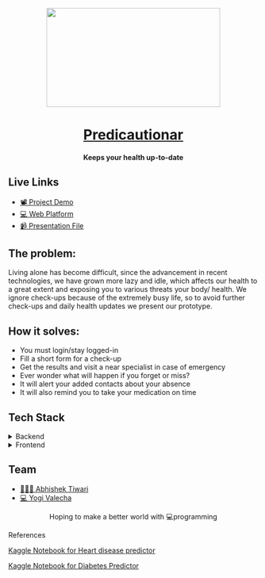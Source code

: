 <p align="center"><img src="https://static.vecteezy.com/system/resources/thumbnails/000/565/396/small/07022019-15.jpg" align="center" width="350" height="200"></p>
<a href="#"><h1 align="center">Predicautionar</h1></a>
<h4 align="center">Keeps your health up-to-date</h4>

## Live Links
- [📽  Project Demo](#)
- [💻 Web Platform](#)   
- [📹  Presentation File](https://docs.google.com/presentation/d/18cDSHh3flbx7s8KOXpJ1MhzAo5HYp4RVIXPV7voxsXI/edit#slide=id.g60166f7374_0_9)


## The problem:

Living alone has become difficult, since the advancement in recent technologies, we have grown more lazy and idle, which affects our health to a great extent and exposing you to various threats your body/ health. We ignore check-ups because of the extremely busy life, so to avoid further check-ups and daily health updates we present our prototype.

## How it solves:

- You must login/stay logged-in
- Fill a short form for a check-up
- Get the results and visit a near specialist in case of emergency
- Ever wonder what will happen if you forget or miss?
- It will alert your added contacts about your absence
- It will also remind you to take your medication on time
  

## Tech Stack

<details>
	<summary>Backend</summary>
		<ul>
			<li>Python - Flask</li>
			<li>Google Map API<li>
            		<li>NodeJS<li>
            		<li>EmailJS<li>
            		<li>Machine Learning<li>
		</ul>
</details>

<details>
	<summary>Frontend</summary>
		<ul>
			<li>Javascript</li>
		</ul>
</details>


## Team

- [ 👨🏻‍💻 Abhishek Tiwari](https://github.com/AbhishekTiwari07)
- [ 💻 Yogi Valecha](https://github.com/yogivalecha9898)


<p align="center"> Hoping to make a better world with 💻programming </p>

<p>References</p>
<p><a href="https://www.kaggle.com/cdabakoglu/heart-disease-classifications-machine-learning">Kaggle Notebook for Heart disease predictor</a></p>
<p><a href="https://www.kaggle.com/paultimothymooney/predict-diabetes-from-medical-records">Kaggle Notebook for Diabetes Predictor</a></p>

